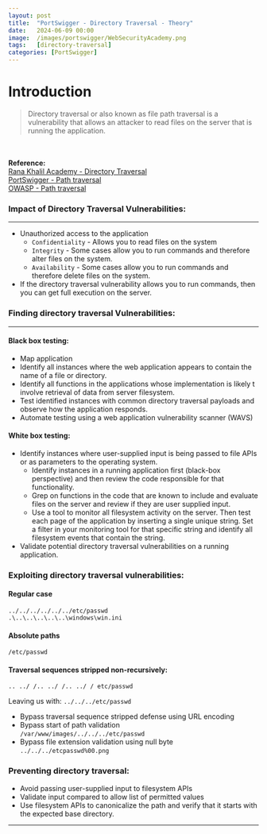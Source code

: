 ```yaml
---
layout: post
title:  "PortSwigger - Directory Traversal - Theory"
date:   2024-06-09 00:00
image:  /images/portswigger/WebSecurityAcademy.png
tags:   [directory-traversal]
categories: [PortSwigger]
---
```


# Introduction
>Directory traversal or also known as file path traversal is a vulnerability that allows an attacker to read files on the server that is running the application.
<br/>
<br/>
<b>Reference:</b>
<br/>
<a href="https://academy.ranakhalil.com/courses/1491236/lectures/44691833">Rana Khalil Academy - Directory Traversal</a>
<br/>
<a href="https://portswigger.net/web-security/file-path-traversal">PortSwigger - Path traversal</a>
<br/>
<a href="https://owasp.org/www-community/attacks/Path_Traversal">OWASP - Path traversal</a>
<br/>

### Impact of Directory Traversal Vulnerabilities:
<hr/>

- Unauthorized access to the application
  - `Confidentiality` - Allows you to read files on the system
  - `Integrity` - Some cases allow you to run commands and therefore alter files on the system.
  - `Availability` - Some cases allow you to run commands and therefore delete files on the system.
- If the directory traversal vulnerability allows you to run commands, then you can get full execution on the server.

### Finding directory traversal Vulnerabilities:
<hr/>

#### Black box testing:

- Map application
 - Identify all instances where the web application appears to contain the name of a file or directory.
 - Identify all functions in the applications whose implementation is likely t involve retrieval of data from server filesystem.
- Test identified instances with common directory traversal payloads and observe how the application responds.
- Automate testing using a web application vulnerability scanner (WAVS)

#### White box testing:

- Identify instances where user-supplied input is being passed to file APIs or as parameters to the operating system.
  - Identify instances in a running application first (black-box perspective) and then review the code responsible for that functionality.
  - Grep on functions in the code that are known to include and evaluate files on the server and review if they are user supplied input.
  - Use a tool to monitor all filesystem activity on the server. Then test each page of the application by inserting a single unique string. Set a filter in your monitoring tool for that specific string and identify all filesystem events that contain the string.
- Validate potential directory traversal vulnerabilities on a running application.

### Exploiting directory traversal vulnerabilities:

#### Regular case

```
../../../../../../etc/passwd
.\..\..\..\..\..\windows\win.ini
```

#### Absolute paths

```
/etc/passwd
```

#### Traversal sequences stripped non-recursively:

```
.. ../ /.. ../ /.. ../ / etc/passwd
```
Leaving us with: `../../../etc/passwd`

- Bypass traversal sequence stripped defense using URL encoding
- Bypass start of path validation<br/>
`/var/www/images/../../../etc/passwd`
- Bypass file extension validation using null byte<br/>
`../../../etcpasswd%00.png`

### Preventing directory traversal:

- Avoid passing user-supplied input to filesystem APIs
- Validate input compared to allow list of permitted values
- Use filesystem APIs to canonicalize the path and verify that it starts with the expected base directory.

<hr/>